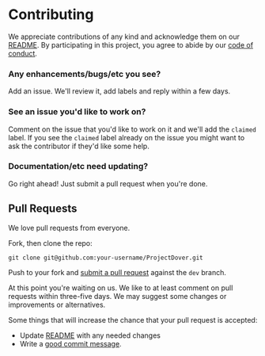 # Contributing

We appreciate contributions of any kind and acknowledge them on our [README][readme].  By participating 
in this project, you agree to abide by our [code of conduct](CODE_OF_CONDUCT.md).

### Any enhancements/bugs/etc you see?

Add an issue.  We'll review it, add labels and reply within a few days.

### See an issue you'd like to work on?

Comment on the issue that you'd like to work on it and we'll add the `claimed` label.  If you see the `claimed` label already on the issue you might want to ask the contributor if they'd like some help.

### Documentation/etc need updating?

Go right ahead!  Just submit a pull request when you're done.

## Pull Requests

We love pull requests from everyone. 

Fork, then clone the repo:

    git clone git@github.com:your-username/ProjectDover.git

Push to your fork and [submit a pull request](https://github.com/fboucher/ProjectDover/compare/) against the `dev` branch.

At this point you're waiting on us. We like to at least comment on pull requests within three-five days. We may suggest some changes or improvements or alternatives.

Some things that will increase the chance that your pull request is accepted:

* Update [README][readme] with any needed changes
* Write a [good commit message](http://tbaggery.com/2008/04/19/a-note-about-git-commit-messages.html).

[readme]: README.md